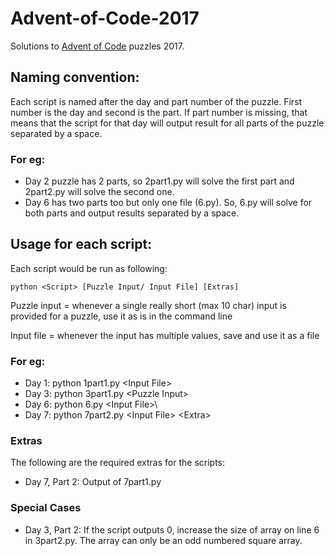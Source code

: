 # Advent-of-Code-2017
Solutions to [Advent of Code](https://adventofcode.com/) puzzles 2017.

## Naming convention:
Each script is named after the day and part number of the puzzle. First number is the day and second is the part. If part number is missing, that means that the script for that day will output result for all parts of the puzzle separated by a space.

### For eg: 

- Day 2 puzzle has 2 parts, so 2part1.py will solve the first part and 2part2.py will solve the second one.
- Day 6 has two parts too but only one file (6.py). So, 6.py will solve for both parts and output results separated by a space.

## Usage for each script:
Each script would be run as following:

```python <Script> [Puzzle Input/ Input File] [Extras]```

Puzzle input = whenever a single really short (max 10 char) input is provided for a puzzle, use it as is in the command line

Input file = whenever the input has multiple values, save and use it as a file

### For eg:

- Day 1: python 1part1.py \<Input File\>
- Day 3: python 3part1.py \<Puzzle Input\>
- Day 6: python 6.py \<Input File\>\
- Day 7: python 7part2.py \<Input File\> \<Extra\>

### Extras

The following are the required extras for the scripts:

- Day 7, Part 2: Output of 7part1.py

### Special Cases

- Day 3, Part 2: If the script outputs 0, increase the size of array on line 6 in 3part2.py. The array can only be an odd numbered square array.
